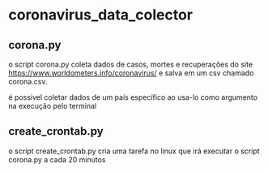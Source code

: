 # coronavirus_data_colector

## corona.py
o script corona.py coleta dados de casos, mortes e recuperações do site https://www.worldometers.info/coronavirus/ e salva em um csv chamado corona.csv.

é possivel coletar dados de um país específico ao usa-lo como argumento na execução pelo terminal

## create_crontab.py
o script create_crontab.py cria uma tarefa no linux que irá executar o script corona.py a cada 20 minutos
